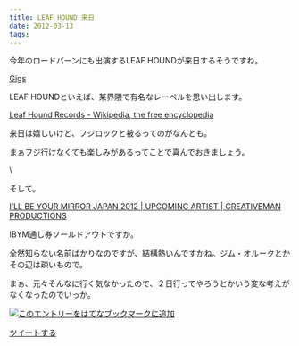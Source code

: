 ```yaml
---
title: LEAF HOUND 来日
date: 2012-03-13
tags: 
---
```

今年のロードバーンにも出演するLEAF HOUNDが来日するそうですね。

[Gigs](http://www.leafhound.net/gigspage.htm)

LEAF HOUNDといえば、某界隈で有名なレーベルを思い出します。

[Leaf Hound Records - Wikipedia, the free
encyclopedia](http://en.wikipedia.org/wiki/Leaf_Hound_Records)

来日は嬉しいけど、フジロックと被るってのがなんとも。

まぁフジ行けなくても楽しみがあるってことで喜んでおきましょう。

\

そして。

[I’LL BE YOUR MIRROR JAPAN 2012 | UPCOMING ARTIST | CREATIVEMAN
PRODUCTIONS](http://www.creativeman.co.jp/artist/2012/04ibym/)

IBYM通し券ソールドアウトですか。

全然知らない名前ばかりなのですが、結構熱いんですかね。ジム・オルークとかその辺は疎いもので。

まぁ、元々そんなに行く気なかったので、２日行ってやろうとかいう変な考えがなくなったのでいっか。

[![このエントリーをはてなブックマークに追加](http://b.st-hatena.com/images/entry-button/button-only.gif)](http://b.hatena.ne.jp/entry/http://d.hatena.ne.jp "このエントリーをはてなブックマークに追加")

[ツイートする](http://twitter.com/share)
